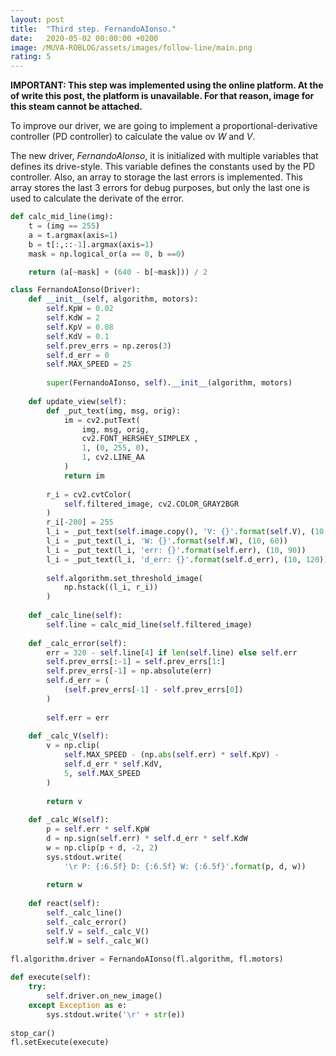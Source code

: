 ```yaml
---
layout: post
title:  "Third step. FernandoAIonso."
date:   2020-05-02 00:00:00 +0200
image: /MUVA-ROBLOG/assets/images/follow-line/main.png
rating: 5
---
```


**IMPORTANT: This step was implemented using the online platform. At the of write this post, the platform is unavailable. For that reason, image for this steam cannot be attached.**

To improve our driver, we are going to implement a proportional-derivative controller (PD controller) to calculate the value ov *W* and *V*. 

The new driver, *FernandoAIonso*, it is initialized with multiple variables that defines its drive-style. This variable defines the constants used by the PD controller. Also, an array to storage the last errors is implemented. This array stores the last 3 errors for debug purposes, but only the last one is used to calculate the derivate of the error.

```python
def calc_mid_line(img):
    t = (img == 255)
    a = t.argmax(axis=1)
    b = t[:,::-1].argmax(axis=1)
    mask = np.logical_or(a == 0, b ==0)

    return (a[~mask] + (640 - b[~mask])) / 2

class FernandoAIonso(Driver):
    def __init__(self, algorithm, motors):
        self.KpW = 0.02
        self.KdW = 2
        self.KpV = 0.08
        self.KdV = 0.1
        self.prev_errs = np.zeros(3)
        self.d_err = 0
        self.MAX_SPEED = 25
        
        super(FernandoAIonso, self).__init__(algorithm, motors)
        
    def update_view(self):
        def _put_text(img, msg, orig):
            im = cv2.putText(
                img, msg, orig, 
                cv2.FONT_HERSHEY_SIMPLEX ,  
                1, (0, 255, 0), 
                1, cv2.LINE_AA
            ) 
            return im
            
        r_i = cv2.cvtColor(
            self.filtered_image, cv2.COLOR_GRAY2BGR
        )
        r_i[-200] = 255
        l_i = _put_text(self.image.copy(), 'V: {}'.format(self.V), (10, 30))
        l_i = _put_text(l_i, 'W: {}'.format(self.W), (10, 60))
        l_i = _put_text(l_i, 'err: {}'.format(self.err), (10, 90))
        l_i = _put_text(l_i, 'd_err: {}'.format(self.d_err), (10, 120))
        
        self.algorithm.set_threshold_image(
            np.hstack((l_i, r_i))
        )
        
    def _calc_line(self):
        self.line = calc_mid_line(self.filtered_image)
        
    def _calc_error(self):
        err = 320 - self.line[4] if len(self.line) else self.err
        self.prev_errs[:-1] = self.prev_errs[1:]
        self.prev_errs[-1] = np.absolute(err)
        self.d_err = (
            (self.prev_errs[-1] - self.prev_errs[0])
        )
        
        self.err = err
        
    def _calc_V(self):
        v = np.clip( 
            self.MAX_SPEED - (np.abs(self.err) * self.KpV) -
            self.d_err * self.KdV,
            5, self.MAX_SPEED
        )
        
        return v
    
    def _calc_W(self):
        p = self.err * self.KpW
        d = np.sign(self.err) * self.d_err * self.KdW
        w = np.clip(p + d, -2, 2)
        sys.stdout.write(
            '\r P: {:6.5f} D: {:6.5f} W: {:6.5f}'.format(p, d, w))
        
        return w
        
    def react(self):
        self._calc_line()
        self._calc_error()
        self.V = self._calc_V()
        self.W = self._calc_W()
        
fl.algorithm.driver = FernandoAIonso(fl.algorithm, fl.motors)

def execute(self):
    try:
        self.driver.on_new_image()
    except Exception as e:
        sys.stdout.write('\r' + str(e))
    
stop_car()
fl.setExecute(execute)
```



